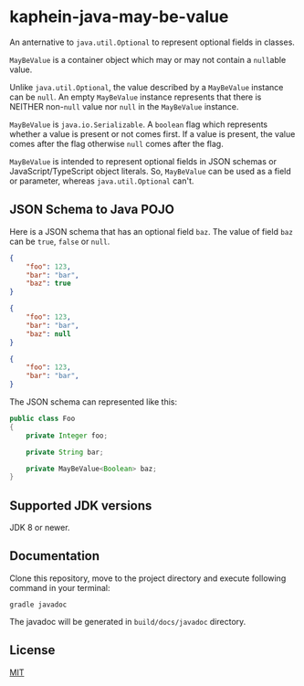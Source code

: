 # kaphein-java-may-be-value

An anternative to `java.util.Optional` to represent optional fields in classes.  

`MayBeValue` is a container object which may or may not contain a `null`able value.

Unlike `java.util.Optional`, the value described by a `MayBeValue` instance can be `null`. An empty `MayBeValue` instance represents that there is NEITHER non-`null` value nor `null` in the `MayBeValue` instance.  

`MayBeValue` is `java.io.Serializable`. A `boolean` flag which represents whether a value is present or not comes first. If a value is present, the value comes after the flag otherwise `null` comes after the flag.  

`MayBeValue` is intended to represent optional fields in JSON schemas or JavaScript/TypeScript object literals. So, `MayBeValue` can be used as a field or parameter, whereas `java.util.Optional` can't.

## JSON Schema to Java POJO

Here is a JSON schema that has an optional field `baz`. The value of field `baz` can be `true`, `false` or `null`.

```JSON
{
    "foo": 123,
    "bar": "bar",
    "baz": true
}

{
    "foo": 123,
    "bar": "bar",
    "baz": null
}

{
    "foo": 123,
    "bar": "bar",
}
```

The JSON schema can represented like this:

```Java
public class Foo
{
    private Integer foo;

    private String bar;

    private MayBeValue<Boolean> baz;
}
```

## Supported JDK versions

JDK 8 or newer.

## Documentation

Clone this repository, move to the project directory and execute following command in your terminal:

```shell
gradle javadoc
```

The javadoc will be generated in `build/docs/javadoc` directory.

## License

[MIT](./LICENSE)
